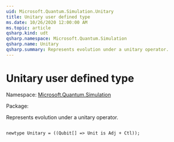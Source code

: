 ```yaml
---
uid: Microsoft.Quantum.Simulation.Unitary
title: Unitary user defined type
ms.date: 10/26/2020 12:00:00 AM
ms.topic: article
qsharp.kind: udt
qsharp.namespace: Microsoft.Quantum.Simulation
qsharp.name: Unitary
qsharp.summary: Represents evolution under a unitary operator.
---
```


# Unitary user defined type

Namespace: [Microsoft.Quantum.Simulation](xref:Microsoft.Quantum.Simulation)

Package: [](https://nuget.org/packages/)


Represents evolution under a unitary operator.

```qsharp

newtype Unitary = ((Qubit[] => Unit is Adj + Ctl));
```


